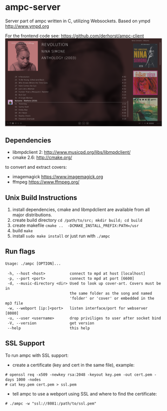 ampc-server
====

Server part of ampc written in C, utilizing Websockets.
Based on ympd http://www.ympd.org

For the frontend code see: https://github.com/derhorst/ampc-client
![ScreenShot](https://raw.githubusercontent.com/derhorst/ampc-client/master/screenshot.png)

Dependencies
------------
 - libmpdclient 2: http://www.musicpd.org/libs/libmpdclient/
 - cmake 2.6: http://cmake.org/

to convert and extract covers:
- imagemagick https://www.imagemagick.org
- ffmpeg https://www.ffmpeg.org/

Unix Build Instructions
-----------------------

1. install dependencies, cmake and libmpdclient are available from all major distributions.
2. create build directory ```cd /path/to/src; mkdir build; cd build```
3. create makefile ```cmake ..  -DCMAKE_INSTALL_PREFIX:PATH=/usr```
4. build ```make```
5. install ```sudo make install``` or just run with ```./ampc```

Run flags
---------
```
Usage: ./ampc [OPTION]...

 -h, --host <host>           connect to mpd at host [localhost]
 -p, --port <port>           connect to mpd at port [6600]
 -d, --music-directory <dir> Used to look up cover-art. Covers must be in
                             the same folder as the song and named
                             'folder' or 'cover' or embedded in the mp3 file
 -w, --webport [ip:]<port>   listen interface/port for webserver [8080]
 -u, --user <username>       drop priviliges to user after socket bind
 -V, --version               get version
 --help                      this help
```

SSL Support
-----------
To run ampc with SSL support:

- create a certificate (key and cert in the same file), example:
```
# openssl req -x509 -newkey rsa:2048 -keyout key.pem -out cert.pem -days 1000 -nodes
# cat key.pem cert.pem > ssl.pem
```
- tell ampc to use a webport using SSL and where to find the certificate:
```
# ./ampc -w "ssl://8081:/path/to/ssl.pem"
```
